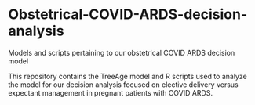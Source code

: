 # Obstetrical-COVID-ARDS-decision-analysis
Models and scripts pertaining to our obstetrical COVID ARDS decision model

This repository contains the TreeAge model and R scripts used to analyze the model for our decision analysis focused on elective delivery versus expectant management in pregnant patients with COVID ARDS.
